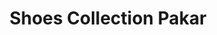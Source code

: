---
title: "Shoes Collection Pakar"
url: /oaxaca-de-juarez/shoes-collection-pakar/
shop: Kleidung
---